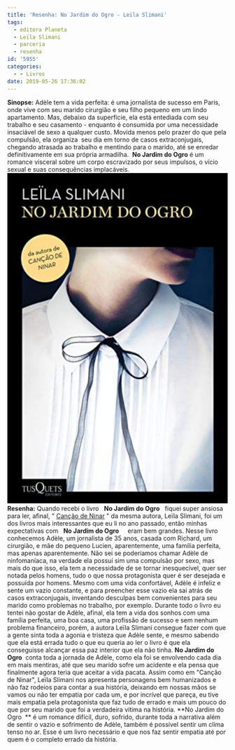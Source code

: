 ```yaml
---
title: 'Resenha: No Jardim do Ogro - Leïla Slimani'
tags:
  - editora Planeta
  - Leïla Slimani
  - parceria
  - resenha
id: '5955'
categories:
  - - Livros
date: 2019-05-26 17:36:02
---
```


**Sinopse:** Adèle tem a vida perfeita: é uma jornalista de sucesso em Paris, onde vive com seu marido cirurgião e seu filho pequeno em um lindo apartamento. Mas, debaixo da superfície, ela está entediada com seu trabalho e seu casamento - enquanto é consumida por uma necessidade insaciável de sexo a qualquer custo. Movida menos pelo prazer do que pela compulsão, ela organiza  seu dia em torno de casos extraconjugais, chegando atrasada ao trabalho e mentindo para o marido, até se enredar definitivamente em sua própria armadilha.  **No Jardim do Ogro** é um romance visceral sobre um corpo escravizado por seus impulsos, o vício sexual e suas consequências implacáveis. ![livro No jardim do ogro](/images/2019/05/no-jardim-do-ogro.jpg "livro No jardim do ogro") **Resenha:** Quando recebi o livro   **No Jardim do Ogro**   fiquei super ansiosa para ler, afinal, " [Canção de Ninar](http://natalia.blog.br/cancao-de-ninar/) " da mesma autora, Leïla Slimani, foi um dos livros mais interessantes que eu li no ano passado, então minhas expectativas com   **No Jardim do Ogro**     eram bem grandes. Nesse livro conhecemos Adèle, um jornalista de 35 anos, casada com Richard, um cirurgião, e mãe do pequeno Lucien, aparentemente, uma família perfeita, mas apenas aparentemente. Não sei se poderíamos chamar Adèle de ninfomaníaca, na verdade ela possuí sim uma compulsão por sexo, mas mais do que isso, ela tem a necessidade de se tornar inesquecível, quer ser notada pelos homens, tudo o que nossa protagonista quer é ser desejada e possuída por homens. Mesmo com uma vida confortável, Adèle é infeliz e sente um vazio constante, e para preencher esse vazio ela sai atrás de casos extraconjugais, inventando desculpas bem convenientes para seu marido como problemas no trabalho, por exemplo. Durante todo o livro eu tentei não gostar de Adèle, afinal, ela tem a vida dos sonhos com uma família perfeita, uma boa casa, uma profissão de sucesso e sem nenhum problema financeiro, porém, a autora Leïla Slimani consegue fazer com que a gente sinta toda a agonia e tristeza que Adèle sente, e mesmo sabendo que ela está errada tudo o que eu queria ao ler o livro é que ela conseguisse alcançar essa paz interior que ela não tinha. **No Jardim do Ogro**  conta toda a jornada de Adèle, como ela foi se envolvendo cada dia em mais mentiras, até que seu marido sofre um acidente e ela pensa que finalmente agora teria que aceitar a vida pacata. Assim como em "Canção de Ninar", Leïla Slimani nos apresenta personagens bem humanizados e não faz rodeios para contar a sua história, deixando em nossas mãos se vamos ou não ter empatia por cada um, e por incrível que pareça, eu tive mais empatia pela protagonista que faz tudo de errado e mais um pouco do que por seu marido que foi a verdadeira vítima na história. **No Jardim do Ogro  ** é um romance difícil, duro, sofrido, durante toda a narrativa além de sentir o vazio e sofrimento de Adèle, também é possível sentir um clima tenso no ar. Esse é um livro necessário e que nos faz sentir empatia até por quem é o completo errado da história.
